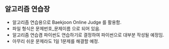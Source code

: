 ## 알고리즘 연습장

- 알고리즘 연습용으로 Baekjoon Online Judge 를 활용함.
- 파일 형식은 문제번호\_문제이름 으로 되어 있음.
- 알고리즘 연습겸 파이썬도 연습하기로 결정하여 파이썬으로 대부분 작성될 예정임.
- 아무리 쉬운 문제라도 1일 1문제를 해결할 예정.
